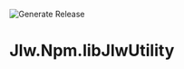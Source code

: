 ![Generate Release](https://github.com/JasonLWalker/Jlw.Npm.libJlwUtility/workflows/Generate%20Release/badge.svg)

# Jlw.Npm.libJlwUtility


